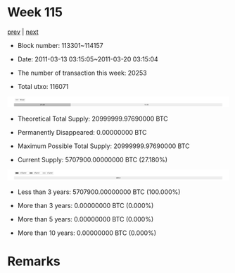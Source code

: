 # Week 115

[prev](week0114.md) | [next](week0116.md)

- Block number: 113301~114157

- Date: 2011-03-13 03:15:05~2011-03-20 03:15:04

- The number of transaction this week: 20253

- Total utxo: 116071

![](../images/mined_week0115.png)

- Theoretical Total Supply: 20999999.97690000 BTC

- Permanently Disappeared: 0.00000000 BTC

- Maximum Possible Total Supply: 20999999.97690000 BTC

- Current Supply: 5707900.00000000 BTC (27.180%)

![](../images/year_week0115.png)


- Less than 3 years: 5707900.00000000 BTC (100.000%)

- More than 3 years: 0.00000000 BTC (0.000%)

- More than 5 years: 0.00000000 BTC (0.000%)

- More than 10 years: 0.00000000 BTC (0.000%)

# Remarks

